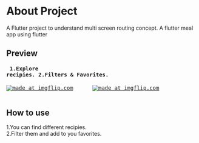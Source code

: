# About Project

A Flutter project to understand multi screen routing concept.
A flutter meal app using flutter

## Preview
#### <pre> 1.Explore recipies.                         2.Filters & Favorites.</pre>
<pre>
<a href="https://imgflip.com/gif/38rpqi"><img src="https://i.imgflip.com/38rpqi.gif" title="made at imgflip.com"/></a>      <a href="https://imgflip.com/gif/38rptn"><img src="https://i.imgflip.com/38rptn.gif" title="made at imgflip.com"/></a><br/>
</pre>


## How to use

1.You can find different recipies.<br/>
2.Filter them and add to you favorites.
